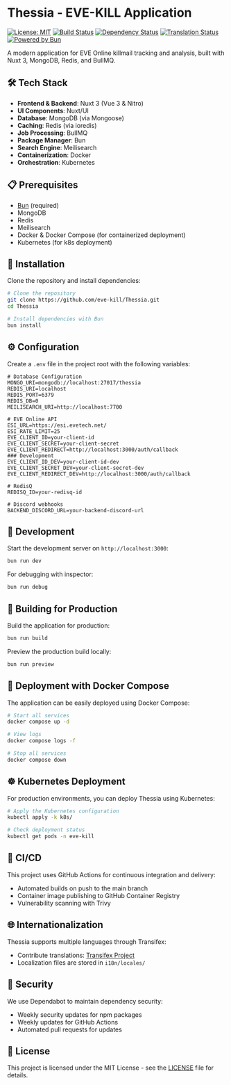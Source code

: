 # Thessia - EVE-KILL Application

[![License: MIT](https://img.shields.io/badge/License-MIT-blue.svg)](https://opensource.org/licenses/MIT)
[![Build Status](https://github.com/eve-kill/Thessia/actions/workflows/pipeline.yml/badge.svg)](https://github.com/eve-kill/Thessia/actions/workflows/pipeline.yml)
[![Dependency Status](https://img.shields.io/github/dependabot/eve-kill/Thessia)](https://github.com/eve-kill/Thessia/pulls?q=is%3Apr+author%3Aapp%2Fdependabot)
[![Translation Status](https://img.shields.io/badge/Translations-Transifex-blue)](https://app.transifex.com/eve-kill/thessia)
[![Powered by Bun](https://img.shields.io/badge/Powered%20by-Bun-orange)](https://bun.sh)

A modern application for EVE Online killmail tracking and analysis, built with Nuxt 3, MongoDB, Redis, and BullMQ.

## 🛠️ Tech Stack

- **Frontend & Backend**: Nuxt 3 (Vue 3 & Nitro)
- **UI Components**: Nuxt/UI
- **Database**: MongoDB (via Mongoose)
- **Caching**: Redis (via ioredis)
- **Job Processing**: BullMQ
- **Package Manager**: Bun
- **Search Engine**: Meilisearch
- **Containerization**: Docker
- **Orchestration**: Kubernetes

## 📋 Prerequisites

- [Bun](https://bun.sh) (required)
- MongoDB
- Redis
- Meilisearch
- Docker & Docker Compose (for containerized deployment)
- Kubernetes (for k8s deployment)

## 🚀 Installation

Clone the repository and install dependencies:

```bash
# Clone the repository
git clone https://github.com/eve-kill/Thessia.git
cd Thessia

# Install dependencies with Bun
bun install
```

## ⚙️ Configuration

Create a `.env` file in the project root with the following variables:

```env
# Database Configuration
MONGO_URI=mongodb://localhost:27017/thessia
REDIS_URI=localhost
REDIS_PORT=6379
REDIS_DB=0
MEILISEARCH_URI=http://localhost:7700

# EVE Online API
ESI_URL=https://esi.evetech.net/
ESI_RATE_LIMIT=25
EVE_CLIENT_ID=your-client-id
EVE_CLIENT_SECRET=your-client-secret
EVE_CLIENT_REDIRECT=http://localhost:3000/auth/callback
### Development
EVE_CLIENT_ID_DEV=your-client-id-dev
EVE_CLIENT_SECRET_DEV=your-client-secret-dev
EVE_CLIENT_REDIRECT_DEV=http://localhost:3000/auth/callback

# RedisQ
REDISQ_ID=your-redisq-id

# Discord webhooks
BACKEND_DISCORD_URL=your-backend-discord-url
```

## 🧪 Development

Start the development server on `http://localhost:3000`:

```bash
bun run dev
```

For debugging with inspector:

```bash
bun run debug
```

## 🔨 Building for Production

Build the application for production:

```bash
bun run build
```

Preview the production build locally:

```bash
bun run preview
```

## 🐳 Deployment with Docker Compose

The application can be easily deployed using Docker Compose:

```bash
# Start all services
docker compose up -d

# View logs
docker compose logs -f

# Stop all services
docker compose down
```

## ☸️ Kubernetes Deployment

For production environments, you can deploy Thessia using Kubernetes:

```bash
# Apply the Kubernetes configuration
kubectl apply -k k8s/

# Check deployment status
kubectl get pods -n eve-kill
```

## 🔄 CI/CD

This project uses GitHub Actions for continuous integration and delivery:

- Automated builds on push to the main branch
- Container image publishing to GitHub Container Registry
- Vulnerability scanning with Trivy

## 🌐 Internationalization

Thessia supports multiple languages through Transifex:

- Contribute translations: [Transifex Project](https://app.transifex.com/eve-kill/thessia)
- Localization files are stored in `i18n/locales/`

## 🔐 Security

We use Dependabot to maintain dependency security:

- Weekly security updates for npm packages
- Weekly updates for GitHub Actions
- Automated pull requests for updates

## 📄 License

This project is licensed under the MIT License - see the [LICENSE](LICENSE) file for details.
